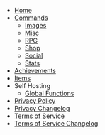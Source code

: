 <!-- docs/_sidebar.md -->

* [Home](/)
* [Commands](/commands)
    - [Images](/commands/images)
    - [Misc](/commands/misc)
    - [RPG](/commands/rpg)
    - [Shop](/commands/shop)
    - [Social](/commands/social)
    - [Stats](/commands/stats)
* [Achievements](/achievements.md)
* [Items](/items/)
* Self Hosting
    - [Global Functions](/self-hosting/globals)
* [Privacy Policy](/privacy)
* [Privacy Changelog](/privacy-changelog)
* [Terms of Service](/tos)
* [Terms of Service Changelog](/tos-changelog)